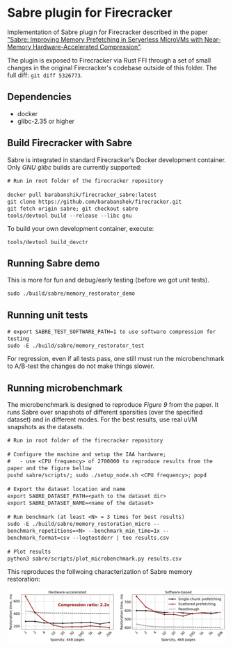 # Sabre plugin for Firecracker

Implementation of Sabre plugin for Firecracker described in the paper ["Sabre: Improving Memory Prefetching in Serverless MicroVMs with Near-Memory Hardware-Accelerated Compression"]().

The plugin is exposed to Firecracker via Rust FFI through a set of small changes in the original Firecracker's codebase outside of this folder. The full diff: `git diff 5326773`.

## Dependencies
* docker
* glibc-2.35 or higher


## Build Firecracker with Sabre

Sabre is integrated in standard Firecracker's Docker development container. Only *GNU glibc* builds are currently supported:

```
# Run in root folder of the firecracker repository

docker pull barabanshik/firecracker_sabre:latest
git clone https://github.com/barabanshek/firecracker.git
git fetch origin sabre; git checkout sabre
tools/devtool build --release --libc gnu
```

To build your own development container, execute:
```
tools/devtool build_devctr
```


## Running Sabre demo

This is more for fun and debug/early testing (before we got unit tests).

```
sudo ./build/sabre/memory_restorator_demo
```

## Running unit tests
```
# export SABRE_TEST_SOFTWARE_PATH=1 to use software compression for testing
sudo -E ./build/sabre/memory_restorator_test
```

For regression, even if all tests pass, one still must run the microbenchmark to A/B-test the changes do not make things slower.

## Running microbenchmark

The microbenchmark is designed to reproduce *Figure 9* from the paper. It runs Sabre over snapshots of different sparsities (over the specified dataset) and in different modes. For the best results, use real uVM snapshots as the datasets.

```
# Run in root folder of the firecracker repository

# Configure the machine and setup the IAA hardware;
#   - use <CPU frequency> of 2700000 to reproduce results from the paper and the figure bellow
pushd sabre/scripts/; sudo ./setup_node.sh <CPU frequency>; popd

# Export the dataset location and name
export SABRE_DATASET_PATH=<path to the dataset dir>
export SABRE_DATASET_NAME=<name of the dataset>

# Run benchmark (at least <N> = 3 times for best results)
sudo -E ./build/sabre/memory_restoration_micro --benchmark_repetitions=<N> --benchmark_min_time=1x --benchmark_format=csv --logtostderr | tee results.csv

# Plot results
python3 sabre/scripts/plot_microbenchmark.py results.csv
```

This reproduces the follwoing characterization of Sabre memory restoration:

![handling](images/handling_plots.png)
